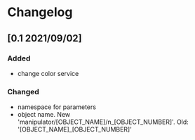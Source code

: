 # Changelog

## [0.1 2021/09/02]

### Added
- change color service

### Changed
- namespace for parameters
- object name. New 'manipulator/[OBJECT_NAME]/n_[OBJECT_NUMBER]'. Old: '[OBJECT_NAME]_[OBJECT_NUMBER]'
